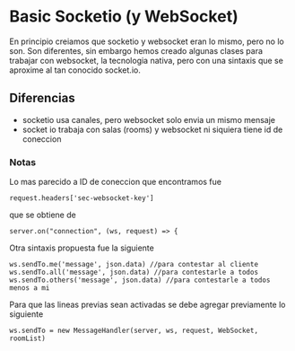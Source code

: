 # Basic Socketio (y WebSocket)
En principio creiamos que socketio y websocket eran lo mismo, pero no lo son.
Son diferentes, sin embargo hemos creado algunas clases para trabajar con websocket, la tecnologia nativa,
pero con una sintaxis que se aproxime al tan conocido socket.io.

## Diferencias
- socketio usa canales, pero websocket solo envia un mismo mensaje
- socket io trabaja con salas (rooms) y websocket ni siquiera tiene id de coneccion

### Notas
Lo mas parecido a ID de coneccion que encontramos fue 
```
request.headers['sec-websocket-key']
```
que se obtiene de
```
server.on("connection", (ws, request) => {
```

Otra sintaxis propuesta fue la siguiente
```
ws.sendTo.me('message', json.data) //para contestar al cliente
ws.sendTo.all('message', json.data) //para contestarle a todos
ws.sendTo.others('message', json.data) //para contestarle a todos menos a mi
```
Para que las lineas previas sean activadas se debe agregar previamente lo siguiente
```
ws.sendTo = new MessageHandler(server, ws, request, WebSocket, roomList)
```